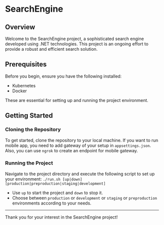 # SearchEngine

## Overview
Welcome to the SearchEngine project, a sophisticated search engine developed using .NET technologies. This project is an ongoing effort to provide a robust and efficient search solution.

## Prerequisites
Before you begin, ensure you have the following installed:
- Kubernetes
- Docker

These are essential for setting up and running the project environment.

## Getting Started

### Cloning the Repository
To get started, clone the repository to your local machine. If you want to run mobile app, you need to add gateway of your setup in `appsettings.json`. Also, you can use `ngrok` to create an endpoint for mobile gateway.

### Running the Project
Navigate to the project directory and execute the following script to set up your environment:
`./run.sh [up|down] [production|preproduction|staging|development]`
- Use `up` to start the project and `down` to stop it.
- Choose between `production` or `development` or `staging` or `preproduction` environments according to your needs.

---

Thank you for your interest in the SearchEngine project!
